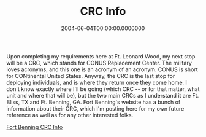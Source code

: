 ﻿---
title: CRC Info
date: "2004-06-04T00:00:00.0000000"
featuredImage: img/crc-info-featured.png
---

Upon completing my requirements here at Ft. Leonard Wood, my next stop will be a CRC, which stands for CONUS Replacement Center. The military loves acronyms, and this one is an acronym of an acronym. CONUS is short for CONtinental United States. Anyway, the CRC is the last stop for deploying individuals, and is where they return once they come home. I don't know exactly where I'll be going (which CRC -- or for that matter, what unit and where that will be), but the two main CRCs as I understand it are Ft. Bliss, TX and Ft. Benning, GA. Fort Benning's website has a bunch of information about their CRC, which I'm posting here for my own future reference as well as for any other interested folks.

[Fort Benning CRC Info](http://www.benning.army.mil/CRC)

